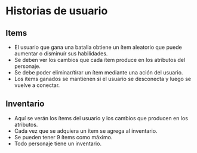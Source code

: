 
# Historias de usuario

## Items
* El usuario que gana una batalla obtiene un ítem aleatorio que puede aumentar o disminuír sus habilidades.
* Se deben ver los cambios que cada ítem produce en los atributos del personaje.
* Se debe poder eliminar/tirar un ítem mediante una ación del usuario.
* Los ítems ganados se mantienen si el usuario se desconecta y luego se vuelve a conectar.


## Inventario

* Aquí se verán los ítems del usuario y los cambios que producen en los atributos.
* Cada vez que se adquiera un ítem se agrega al inventario.
* Se pueden tener 9 ítems como máximo.
* Todo personaje tiene un inventario.
